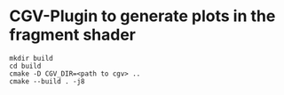 # CGV-Plugin to generate plots in the fragment shader

```console
mkdir build
cd build
cmake -D CGV_DIR=<path to cgv> ..
cmake --build . -j8
```

